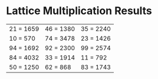 # Lattice Multiplication Results

|   |   |   |
|---|---|---|
| 21 = 1659 | 46 = 1380 | 35 = 2240 |
| 10 = 570 | 74 = 3478 | 23 = 1426 |
| 94 = 1692 | 92 = 2300 | 99 = 2574 |
| 84 = 4032 | 33 = 1914 | 11 = 792 |
| 50 = 1250 | 62 = 868 | 83 = 1743 |
